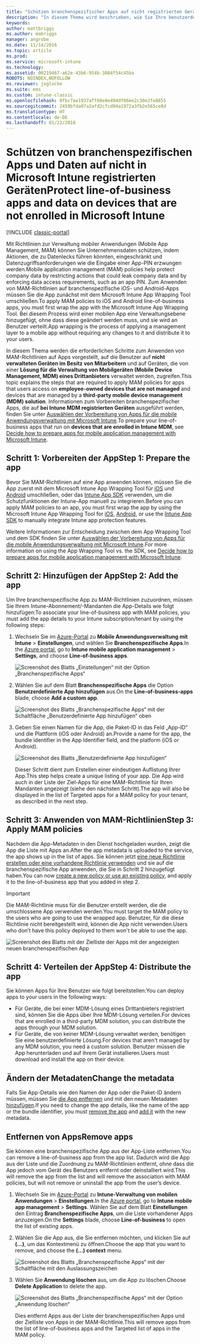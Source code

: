 ```yaml
---
title: "Schützen branchenspezifischer Apps auf nicht registrierten Geräten"
description: "In diesem Thema wird beschrieben, wie Sie Ihre benutzerdefinierte Reihe von Branchen-Anwendungen vorbereiten können, sodass Sie Verwaltungsrichtlinien für mobile Apps anwenden können, die helfen können, Datenverluste zu verhindern."
keywords: 
author: mattbriggs
ms.author: mabriggs
manager: angrobe
ms.date: 11/14/2016
ms.topic: article
ms.prod: 
ms.service: microsoft-intune
ms.technology: 
ms.assetid: 00219467-a62e-43b6-954b-3084f54c45ba
ROBOTS: NOINDEX,NOFOLLOW
ms.reviewer: joglocke
ms.suite: ems
ms.custom: intune-classic
ms.openlocfilehash: 0fbc7ae1937aff60e8e494df06ee2c30e2fe8855
ms.sourcegitcommit: 2459bfda07a2afd2cfcd94a1972a3fb2e565ce8d
ms.translationtype: HT
ms.contentlocale: de-DE
ms.lasthandoff: 01/22/2018
---
```

# <a name="protect-line-of-business-apps-and-data-on-devices-that-are-not-enrolled-in-microsoft-intune"></a><span data-ttu-id="77365-103">Schützen von branchenspezifischen Apps und Daten auf nicht in Microsoft Intune registrierten Geräten</span><span class="sxs-lookup"><span data-stu-id="77365-103">Protect line-of-business apps and data on devices that are not enrolled in Microsoft Intune</span></span>

[!INCLUDE [classic-portal](../includes/classic-portal.md)]

<span data-ttu-id="77365-104">Mit Richtlinien zur Verwaltung mobiler Anwendungen (Mobile App Management, MAM) können Sie Unternehmensdaten schützen, indem Aktionen, die zu Datenlecks führen könnten, eingeschränkt und Datenzugriffsanforderungen wie die Eingabe einer App-PIN erzwungen werden.</span><span class="sxs-lookup"><span data-stu-id="77365-104">Mobile application management (MAM) policies help protect company data by restricting actions that could leak company data and by enforcing data access requirements, such as an app PIN.</span></span> <span data-ttu-id="77365-105">Zum Anwenden von MAM-Richtlinien auf branchenspezifische iOS- und Android-Apps müssen Sie die App zunächst mit dem Microsoft Intune App Wrapping Tool umschließen.</span><span class="sxs-lookup"><span data-stu-id="77365-105">To apply MAM policies to iOS and Android line-of-business apps, you must first wrap the app with the Microsoft Intune App Wrapping Tool.</span></span> <span data-ttu-id="77365-106">Bei diesem Prozess wird einer mobilen App eine Verwaltungsebene hinzugefügt, ohne dass diese geändert werden muss, und sie wird an Benutzer verteilt.</span><span class="sxs-lookup"><span data-stu-id="77365-106">App wrapping is the process of applying a management layer to a mobile app without requiring any changes to it and distribute it to your users.</span></span>  

<span data-ttu-id="77365-107">In diesem Thema werden die erforderlichen Schritte zum Anwenden von MAM-Richtlinien auf Apps vorgestellt, auf die Benutzer auf **nicht verwalteten Geräten im Besitz von Mitarbeitern** und auf Geräten, die von einer **Lösung für die Verwaltung von Mobilgeräten (Mobile Device Management, MDM) eines Drittanbieters** verwaltet werden, zugreifen.</span><span class="sxs-lookup"><span data-stu-id="77365-107">This topic explains the steps that are required to apply MAM policies for apps that users access on **employee-owned devices that are not managed** and devices that are managed by a **third-party mobile device management (MDM) solution**.</span></span>  <span data-ttu-id="77365-108">Informationen zum Vorbereiten branchenspezifischer Apps, die auf **bei Intune MDM registrierten Geräten** ausgeführt werden, finden Sie unter [Auswählen der Vorbereitung von Apps für die mobile Anwendungsverwaltung mit Microsoft Intune](/intune/apps-prepare-mobile-application-management).</span><span class="sxs-lookup"><span data-stu-id="77365-108">To prepare your line-of-business apps that run on **devices that are enrolled in Intune MDM**, see [Decide how to prepare apps for mobile application management with Microsoft Intune](/intune/apps-prepare-mobile-application-management).</span></span>


##  <a name="step-1-prepare-the-app"></a><span data-ttu-id="77365-109">Schritt 1: Vorbereiten der App</span><span class="sxs-lookup"><span data-stu-id="77365-109">Step 1: Prepare the app</span></span>

<span data-ttu-id="77365-110">Bevor Sie MAM-Richtlinien auf eine App anwenden können, müssen Sie die App zuerst mit dem Microsoft Intune App Wrapping Tool für [iOS](/intune/app-wrapper-prepare-ios) und [Android](/intune/app-wrapper-prepare-android) umschließen, oder das [Intune App SDK](/intune/app-sdk) verwenden, um die Schutzfunktionen der Intune-App manuell zu integrieren.</span><span class="sxs-lookup"><span data-stu-id="77365-110">Before you can apply MAM policies to an app, you must first wrap the app by using the Microsoft Intune App Wrapping Tool for [iOS](/intune/app-wrapper-prepare-ios), [Android](/intune/app-wrapper-prepare-android), or use the [Intune App SDK](/intune/app-sdk) to manually integrate Intune app protection features.</span></span>

<span data-ttu-id="77365-111">Weitere Informationen zur Entscheidung zwischen dem App Wrapping Tool und dem SDK finden Sie unter [Auswählen der Vorbereitung von Apps für die mobile Anwendungsverwaltung mit Microsoft Intune](/intune/apps-prepare-mobile-application-management).</span><span class="sxs-lookup"><span data-stu-id="77365-111">For more information on using the App Wrapping Tool vs. the SDK, see [Decide how to prepare apps for mobile application management with Microsoft Intune](/intune/apps-prepare-mobile-application-management).</span></span>

## <a name="step-2-add-the-app"></a><span data-ttu-id="77365-112">Schritt 2: Hinzufügen der App</span><span class="sxs-lookup"><span data-stu-id="77365-112">Step 2: Add the app</span></span>

<span data-ttu-id="77365-113">Um Ihre branchenspezifische App zu MAM-Richtlinien zuzuordnen, müssen Sie Ihrem Intune-Abonnement/-Mandanten die App-Details wie folgt hinzufügen:</span><span class="sxs-lookup"><span data-stu-id="77365-113">To associate your line-of-business app with MAM policies, you must add the app details to your Intune subscription/tenant by using the following steps:</span></span>

1. <span data-ttu-id="77365-114">Wechseln Sie im [Azure-Portal](https://portal.azure.com/) zu **Mobile Anwendungsverwaltung mit Intune** > **Einstellungen**, und wählen Sie **Branchenspezifische Apps**.</span><span class="sxs-lookup"><span data-stu-id="77365-114">In the [Azure portal](https://portal.azure.com/), go to **Intune mobile application management** > **Settings**, and choose **Line-of-business apps**.</span></span>

   ![Screenshot des Blatts „Einstellungen“ mit der Option „Branchenspezifische Apps“](../media/mam-azure-portal-lob-on-settings.png)

2. <span data-ttu-id="77365-116">Wählen Sie auf dem Blatt **Branchenspezifische Apps** die Option **Benutzerdefinierte App hinzufügen** aus.</span><span class="sxs-lookup"><span data-stu-id="77365-116">On the **Line-of-business-apps** blade, choose **Add a custom app**.</span></span>

   ![Screenshot des Blatts „Branchenspezifische Apps“ mit der Schaltfläche „Benutzerdefinierte App hinzufügen“ oben](../media/mam-azure-portal-add-lob-app-action.png)
3. <span data-ttu-id="77365-118">Geben Sie einen Namen für die App, die Paket-ID in das Feld „App-ID“ und die Plattform (iOS oder Android) an.</span><span class="sxs-lookup"><span data-stu-id="77365-118">Provide a name for the app, the bundle identifier in the App Identifier field, and the platform (iOS or Android).</span></span>

   ![Screenshot des Blatts „Benutzerdefinierte App hinzufügen“](../media/mam-azure-portal-add-app-details.png)

   <span data-ttu-id="77365-120">Dieser Schritt dient zum Erstellen einer eindeutigen Auflistung Ihrer App.</span><span class="sxs-lookup"><span data-stu-id="77365-120">This step helps create a unique listing of your app.</span></span> <span data-ttu-id="77365-121">Die App wird auch in der Liste der Ziel-Apps für eine MAM-Richtlinie für Ihren Mandanten angezeigt (siehe den nächsten Schritt).</span><span class="sxs-lookup"><span data-stu-id="77365-121">The app will also be displayed in the list of Targeted apps for a MAM policy for your tenant, as described in the next step.</span></span>

## <a name="step-3-apply-mam-policies"></a><span data-ttu-id="77365-122">Schritt 3: Anwenden von MAM-Richtlinien</span><span class="sxs-lookup"><span data-stu-id="77365-122">Step 3: Apply MAM policies</span></span>
<span data-ttu-id="77365-123">Nachdem die App-Metadaten in den Dienst hochgeladen wurden, zeigt die App die Liste mit Apps an.</span><span class="sxs-lookup"><span data-stu-id="77365-123">After the app metadata is uploaded to the service, the app shows up in the list of apps.</span></span> <span data-ttu-id="77365-124">Sie können jetzt [eine neue Richtlinie erstellen oder eine vorhandene Richtlinie verwenden](create-and-deploy-mobile-app-management-policies-with-microsoft-intune.md) und sie auf die branchenspezifische App anwenden, die Sie in Schritt 2 hinzugefügt haben.</span><span class="sxs-lookup"><span data-stu-id="77365-124">You can now [create a new policy or use an existing policy](create-and-deploy-mobile-app-management-policies-with-microsoft-intune.md), and apply it to the line-of-business app that you added in step 2.</span></span>

>[!IMPORTANT]
><span data-ttu-id="77365-125">Die MAM-Richtlinie muss für die Benutzer erstellt werden, die die umschlossene App verwenden werden.</span><span class="sxs-lookup"><span data-stu-id="77365-125">You must target the MAM policy to the users who are going to use the wrapped app.</span></span>  <span data-ttu-id="77365-126">Benutzer, für die diese Richtlinie nicht bereitgestellt wird, können die App nicht verwenden.</span><span class="sxs-lookup"><span data-stu-id="77365-126">Users who don’t have this policy deployed to them won't be able to use the app.</span></span>


  ![Screenshot des Blatts mit der Zielliste der Apps mit der angezeigten neuen branchenspezifischen App](../media/mam-azure-portal-lob-on-targeted-app-list.png)
## <a name="step-4-distribute-the-app"></a><span data-ttu-id="77365-128">Schritt 4: Verteilen der App</span><span class="sxs-lookup"><span data-stu-id="77365-128">Step 4: Distribute the app</span></span>
<span data-ttu-id="77365-129">Sie können Apps für Ihre Benutzer wie folgt bereitstellen:</span><span class="sxs-lookup"><span data-stu-id="77365-129">You can deploy apps to your users in the following ways:</span></span>
* <span data-ttu-id="77365-130">Für Geräte, die bei einer MDM-Lösung eines Drittanbieters registriert sind, können Sie die Apps über Ihre MDM-Lösung verteilen.</span><span class="sxs-lookup"><span data-stu-id="77365-130">For devices that are enrolled in a third-party MDM solution, you can distribute the apps through your MDM solution.</span></span>
* <span data-ttu-id="77365-131">Für Geräte, die von keiner MDM-Lösung verwaltet werden, benötigen Sie eine benutzerdefinierte Lösung.</span><span class="sxs-lookup"><span data-stu-id="77365-131">For devices that aren't managed by any MDM solution, you need a custom solution.</span></span> <span data-ttu-id="77365-132">Benutzer müssen die App herunterladen und auf ihrem Gerät installieren.</span><span class="sxs-lookup"><span data-stu-id="77365-132">Users must download and install the app on their device.</span></span>

## <a name="change-the-metadata"></a><span data-ttu-id="77365-133">Ändern der Metadaten</span><span class="sxs-lookup"><span data-stu-id="77365-133">Change the metadata</span></span>
<span data-ttu-id="77365-134">Falls Sie App-Details wie den Namen der App oder die Paket-ID ändern müssen, müssen Sie [die App entfernen](#remove-apps) und mit den neuen Metadaten [hinzufügen](#step-2-add-the-app).</span><span class="sxs-lookup"><span data-stu-id="77365-134">If you need to change the app details, like the name of the app or the bundle identifier, you must [remove the app](#remove-apps) and [add it](#step-2-add-the-app) with the new metadata.</span></span>

##  <a name="remove-apps"></a><span data-ttu-id="77365-135">Entfernen von Apps</span><span class="sxs-lookup"><span data-stu-id="77365-135">Remove apps</span></span>
<span data-ttu-id="77365-136">Sie können eine branchenspezifische App aus der App-Liste entfernen.</span><span class="sxs-lookup"><span data-stu-id="77365-136">You can remove a line-of-business app from the app list.</span></span> <span data-ttu-id="77365-137">Dadurch wird die App aus der Liste und die Zuordnung zu MAM-Richtlinien entfernt, ohne dass die App jedoch vom Gerät des Benutzers entfernt oder deinstalliert wird.</span><span class="sxs-lookup"><span data-stu-id="77365-137">This will remove the app from the list and will remove the association with MAM policies, but will not remove or uninstall the app from the user’s device.</span></span>  

1. <span data-ttu-id="77365-138">Wechseln Sie im [Azure-Portal](https://portal.azure.com/) zu **Intune-Verwaltung von mobilen Anwendungen** > **Einstellungen**.</span><span class="sxs-lookup"><span data-stu-id="77365-138">In the [Azure portal](https://portal.azure.com/), go to **Intune mobile app management** > **Settings**.</span></span> <span data-ttu-id="77365-139">Wählen Sie auf dem Blatt **Einstellungen** den Eintrag **Branchenspezifische Apps**, um die Liste vorhandener Apps anzuzeigen.</span><span class="sxs-lookup"><span data-stu-id="77365-139">On the **Settings** blade, choose **Line-of-business** to open the list of existing apps.</span></span>  
2. <span data-ttu-id="77365-140">Wählen Sie die App aus, die Sie entfernen möchten, und klicken Sie auf **(...)**, um das Kontextmenü zu öffnen.</span><span class="sxs-lookup"><span data-stu-id="77365-140">Choose the app that you want to remove, and choose the **(…) context** menu.</span></span>

   ![Screenshot des Blatts „Branchenspezifische Apps“ mit der Schaltfläche mit den Auslassungszeichen](../media/mam-azure-portal-lob-context-menu.png)
3. <span data-ttu-id="77365-142">Wählen Sie **Anwendung löschen** aus, um die App zu löschen.</span><span class="sxs-lookup"><span data-stu-id="77365-142">Choose **Delete Application** to delete the app.</span></span>

   ![Screenshot des Blatts „Branchenspezifische Apps“ mit der Option „Anwendung löschen“](../media/mam-azure-portal-delete-app.png)

   <span data-ttu-id="77365-144">Dies entfernt Apps aus der Liste der branchenspezifischen Apps und der Zielliste von Apps in der MAM-Richtlinie.</span><span class="sxs-lookup"><span data-stu-id="77365-144">This will remove apps from the list of line-of-business apps and the Targeted list of apps in the MAM policy.</span></span>
